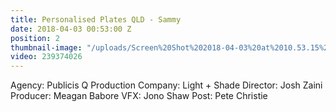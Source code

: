 ```yaml
---
title: Personalised Plates QLD - Sammy
date: 2018-04-03 00:53:00 Z
position: 2
thumbnail-image: "/uploads/Screen%20Shot%202018-04-03%20at%2010.53.15%20am.png"
video: 239374026
---
```


Agency: Publicis Q
Production Company: Light + Shade
Director: Josh Zaini
Producer: Meagan Babore
VFX: Jono Shaw 
Post: Pete Christie